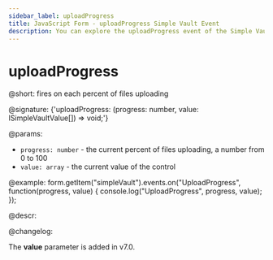 ```yaml
---
sidebar_label: uploadProgress
title: JavaScript Form - uploadProgress Simple Vault Event 
description: You can explore the uploadProgress event of the Simple Vault control of Form in the documentation of the DHTMLX JavaScript UI library. Browse developer guides and API reference, try out code examples and live demos, and download a free 30-day evaluation version of DHTMLX Suite 7.
---
```


# uploadProgress

@short: fires on each percent of files uploading

@signature: {'uploadProgress: (progress: number, value: ISimpleVaultValue[]) => void;'}

@params:
- `progress: number` - the current percent of files uploading, a number from 0 to 100
- `value: array` - the current value of the control

@example:
form.getItem("simpleVault").events.on("UploadProgress", function(progress, value) {
    console.log("UploadProgress", progress, value);
});

@descr:

@changelog:

The **value** parameter is added in v7.0.
